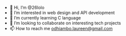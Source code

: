 - 👋 Hi, I’m @26lolo
- 👀 I’m interested in web design and API development
- 🌱 I’m currently learning C language
- 💞️ I’m looking to collaborate on interesting tech projects
- 📫 How to reach me odhiambo.laureen@gmail.com

<!---
26lolo/26lolo is a ✨ special ✨ repository because its `README.md` (this file) appears on your GitHub profile.
You can click the Preview link to take a look at your changes.
--->
